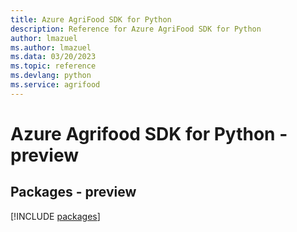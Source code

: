 ```yaml
---
title: Azure AgriFood SDK for Python
description: Reference for Azure AgriFood SDK for Python
author: lmazuel
ms.author: lmazuel
ms.data: 03/20/2023
ms.topic: reference
ms.devlang: python
ms.service: agrifood
---
```

# Azure Agrifood SDK for Python - preview
## Packages - preview
[!INCLUDE [packages](agrifood-index.md)]